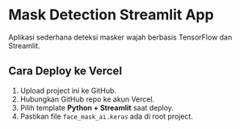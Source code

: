 
# Mask Detection Streamlit App

Aplikasi sederhana deteksi masker wajah berbasis TensorFlow dan Streamlit.

## Cara Deploy ke Vercel
1. Upload project ini ke GitHub.
2. Hubungkan GitHub repo ke akun Vercel.
3. Pilih template **Python + Streamlit** saat deploy.
4. Pastikan file `face_mask_ai.keras` ada di root project.
